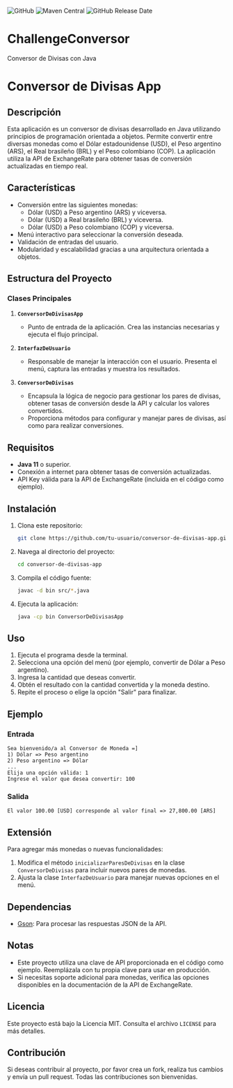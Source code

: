 ![GitHub](https://img.shields.io/github/license/dropbox/dropbox-sdk-java)
![Maven Central](https://img.shields.io/maven-central/v/com.dropbox.core/dropbox-core-sdk)
![GitHub Release Date](https://img.shields.io/github/release-date/dropbox/dropbox-sdk-java)
# ChallengeConversor
Conversor de Divisas con Java

# Conversor de Divisas App

## Descripción
Esta aplicación es un conversor de divisas desarrollado en Java utilizando principios de programación orientada a objetos. Permite convertir entre diversas monedas como el Dólar estadounidense (USD), el Peso argentino (ARS), el Real brasileño (BRL) y el Peso colombiano (COP). La aplicación utiliza la API de ExchangeRate para obtener tasas de conversión actualizadas en tiempo real.

## Características
- Conversión entre las siguientes monedas:
  - Dólar (USD) a Peso argentino (ARS) y viceversa.
  - Dólar (USD) a Real brasileño (BRL) y viceversa.
  - Dólar (USD) a Peso colombiano (COP) y viceversa.
- Menú interactivo para seleccionar la conversión deseada.
- Validación de entradas del usuario.
- Modularidad y escalabilidad gracias a una arquitectura orientada a objetos.

## Estructura del Proyecto

### Clases Principales

1. **`ConversorDeDivisasApp`**
   - Punto de entrada de la aplicación. Crea las instancias necesarias y ejecuta el flujo principal.

2. **`InterfazDeUsuario`**
   - Responsable de manejar la interacción con el usuario. Presenta el menú, captura las entradas y muestra los resultados.

3. **`ConversorDeDivisas`**
   - Encapsula la lógica de negocio para gestionar los pares de divisas, obtener tasas de conversión desde la API y calcular los valores convertidos.
   - Proporciona métodos para configurar y manejar pares de divisas, así como para realizar conversiones.

## Requisitos
- **Java 11** o superior.
- Conexión a internet para obtener tasas de conversión actualizadas.
- API Key válida para la API de ExchangeRate (incluida en el código como ejemplo).

## Instalación
1. Clona este repositorio:
   ```bash
   git clone https://github.com/tu-usuario/conversor-de-divisas-app.git
   ```

2. Navega al directorio del proyecto:
   ```bash
   cd conversor-de-divisas-app
   ```

3. Compila el código fuente:
   ```bash
   javac -d bin src/*.java
   ```

4. Ejecuta la aplicación:
   ```bash
   java -cp bin ConversorDeDivisasApp
   ```

## Uso
1. Ejecuta el programa desde la terminal.
2. Selecciona una opción del menú (por ejemplo, convertir de Dólar a Peso argentino).
3. Ingresa la cantidad que deseas convertir.
4. Obtén el resultado con la cantidad convertida y la moneda destino.
5. Repite el proceso o elige la opción "Salir" para finalizar.

## Ejemplo
### Entrada
```
Sea bienvenido/a al Conversor de Moneda =]
1) Dólar => Peso argentino
2) Peso argentino => Dólar
...
Elija una opción válida: 1
Ingrese el valor que desea convertir: 100
```

### Salida
```
El valor 100.00 [USD] corresponde al valor final => 27,800.00 [ARS]
```

## Extensión
Para agregar más monedas o nuevas funcionalidades:
1. Modifica el método `inicializarParesDeDivisas` en la clase `ConversorDeDivisas` para incluir nuevos pares de monedas.
2. Ajusta la clase `InterfazDeUsuario` para manejar nuevas opciones en el menú.

## Dependencias
- [Gson](https://github.com/google/gson): Para procesar las respuestas JSON de la API.

## Notas
- Este proyecto utiliza una clave de API proporcionada en el código como ejemplo. Reemplázala con tu propia clave para usar en producción.
- Si necesitas soporte adicional para monedas, verifica las opciones disponibles en la documentación de la API de ExchangeRate.

## Licencia
Este proyecto está bajo la Licencia MIT. Consulta el archivo `LICENSE` para más detalles.

## Contribución
Si deseas contribuir al proyecto, por favor crea un fork, realiza tus cambios y envía un pull request. Todas las contribuciones son bienvenidas.

